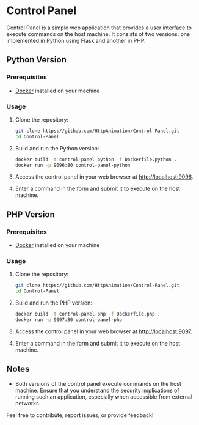 # Control Panel

Control Panel is a simple web application that provides a user interface to execute commands on the host machine. It consists of two versions: one implemented in Python using Flask and another in PHP.

## Python Version

### Prerequisites
- [Docker](https://www.docker.com/) installed on your machine

### Usage
1. Clone the repository:
   ```bash
   git clone https://github.com/HttpAnimation/Control-Panel.git
   cd Control-Panel
   ```

2. Build and run the Python version:
   ```bash
   docker build -t control-panel-python -f Dockerfile.python .
   docker run -p 9096:80 control-panel-python
   ```

3. Access the control panel in your web browser at [http://localhost:9096](http://localhost:9096).

4. Enter a command in the form and submit it to execute on the host machine.

## PHP Version

### Prerequisites
- [Docker](https://www.docker.com/) installed on your machine

### Usage
1. Clone the repository:
   ```bash
   git clone https://github.com/HttpAnimation/Control-Panel.git
   cd Control-Panel
   ```

2. Build and run the PHP version:
   ```bash
   docker build -t control-panel-php -f Dockerfile.php .
   docker run -p 9097:80 control-panel-php
   ```

3. Access the control panel in your web browser at [http://localhost:9097](http://localhost:9097).

4. Enter a command in the form and submit it to execute on the host machine.

## Notes
- Both versions of the control panel execute commands on the host machine. Ensure that you understand the security implications of running such an application, especially when accessible from external networks.

Feel free to contribute, report issues, or provide feedback!